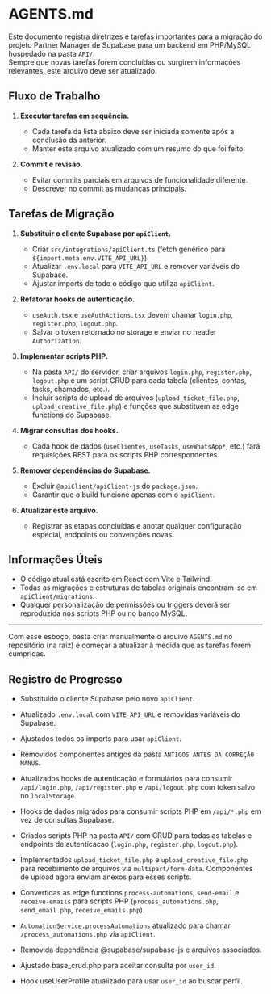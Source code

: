 # AGENTS.md

Este documento registra diretrizes e tarefas importantes para a migração do projeto Partner Manager de Supabase para um backend em PHP/MySQL hospedado na pasta `API/`.  
Sempre que novas tarefas forem concluídas ou surgirem informações relevantes, este arquivo deve ser atualizado.

## Fluxo de Trabalho
1. **Executar tarefas em sequência.**  
   - Cada tarefa da lista abaixo deve ser iniciada somente após a conclusão da anterior.
   - Manter este arquivo atualizado com um resumo do que foi feito.

2. **Commit e revisão.**  
   - Evitar commits parciais em arquivos de funcionalidade diferente.
   - Descrever no commit as mudanças principais.

## Tarefas de Migração

1. **Substituir o cliente Supabase por `apiClient`.**  
   - Criar `src/integrations/apiClient.ts` (fetch genérico para `${import.meta.env.VITE_API_URL}`).
   - Atualizar `.env.local` para `VITE_API_URL` e remover variáveis do Supabase.
   - Ajustar imports de todo o código que utiliza `apiClient`.

2. **Refatorar hooks de autenticação.**  
   - `useAuth.tsx` e `useAuthActions.tsx` devem chamar `login.php`, `register.php`, `logout.php`.
   - Salvar o token retornado no storage e enviar no header `Authorization`.

3. **Implementar scripts PHP.**  
   - Na pasta `API/` do servidor, criar arquivos `login.php`, `register.php`, `logout.php` e um script CRUD para cada tabela (clientes, contas, tasks, chamados, etc.).
   - Incluir scripts de upload de arquivos (`upload_ticket_file.php`, `upload_creative_file.php`) e funções que substituem as edge functions do Supabase.

4. **Migrar consultas dos hooks.**  
   - Cada hook de dados (`useClientes`, `useTasks`, `useWhatsApp*`, etc.) fará requisições REST para os scripts PHP correspondentes.

5. **Remover dependências do Supabase.**  
   - Excluir `@apiClient/apiClient-js` do `package.json`.
   - Garantir que o build funcione apenas com o `apiClient`.

6. **Atualizar este arquivo.**  
   - Registrar as etapas concluídas e anotar qualquer configuração especial, endpoints ou convenções novas.

## Informações Úteis

- O código atual está escrito em React com Vite e Tailwind.  
- Todas as migrações e estruturas de tabelas originais encontram-se em `apiClient/migrations`.
- Qualquer personalização de permissões ou triggers deverá ser reproduzida nos scripts PHP ou no banco MySQL.

---

Com esse esboço, basta criar manualmente o arquivo `AGENTS.md` no repositório (na raiz) e começar a atualizar à medida que as tarefas forem cumpridas.

## Registro de Progresso

- Substituído o cliente Supabase pelo novo `apiClient`.
- Atualizado `.env.local` com `VITE_API_URL` e removidas variáveis do Supabase.
- Ajustados todos os imports para usar `apiClient`.
- Removidos componentes antigos da pasta `ANTIGOS ANTES DA CORREÇÃO MANUS`.
- Atualizados hooks de autenticação e formulários para consumir `/api/login.php`,
  `/api/register.php` e `/api/logout.php` com token salvo no `localStorage`.
- Hooks de dados migrados para consumir scripts PHP em `/api/*.php` em vez de consultas Supabase.

- Criados scripts PHP na pasta `API/` com CRUD para todas as tabelas e endpoints de autenticacao (`login.php`, `register.php`, `logout.php`).
- Implementados `upload_ticket_file.php` e `upload_creative_file.php` para recebimento de arquivos via `multipart/form-data`. Componentes de upload agora enviam anexos para esses scripts.
- Convertidas as edge functions `process-automations`, `send-email` e `receive-emails` para scripts PHP (`process_automations.php`, `send_email.php`, `receive_emails.php`).
- `AutomationService.processAutomations` atualizado para chamar `/process_automations.php` via `apiClient`.
- Removida dependência @supabase/supabase-js e arquivos associados.

- Ajustado base_crud.php para aceitar consulta por `user_id`.
- Hook useUserProfile atualizado para usar `user_id` ao buscar perfil.
